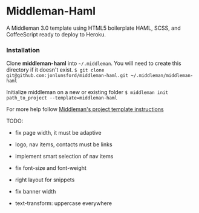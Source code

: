 # Middleman-Haml

A Middleman 3.0 template using HTML5 boilerplate HAML, SCSS, and CoffeeScript
ready to deploy to Heroku.

### Installation ###

Clone **middleman-haml** into `~/.middleman`. You will need to create this directory if it doesn't exist.
```$ git clone git@github.com:jonlunsford/middleman-haml.git ~/.middleman/middleman-haml```

Initialize middleman on a new or existing folder `$ middleman init path_to_project --template=middleman-haml`


For more help follow [Middleman's project template instructions](http://middlemanapp.com/getting-started/welcome/)


TODO:
* fix page width, it must be adaptive
* logo, nav items, contacts must be links
* implement smart selection of nav items
* fix font-size and font-weight

* right layout for snippets

* fix banner width

* text-transform: uppercase everywhere
